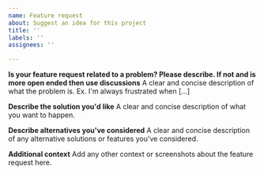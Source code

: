 ```yaml
---
name: Feature request
about: Suggest an idea for this project
title: ''
labels: ''
assignees: ''

---
```


**Is your feature request related to a problem? Please describe. If not and is more open ended then use discussions**
A clear and concise description of what the problem is. Ex. I'm always frustrated when [...]

**Describe the solution you'd like**
A clear and concise description of what you want to happen.

**Describe alternatives you've considered**
A clear and concise description of any alternative solutions or features you've considered.

**Additional context**
Add any other context or screenshots about the feature request here.
